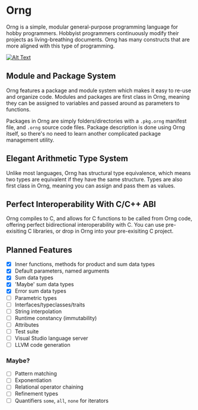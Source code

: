 # Orng
Orng is a simple, modular general-purpose programming language for hobby programmers. Hobbyist programmers continuously modify their projects as living-breathing documents. Orng has many constructs that are more aligned with this type of programming.

[![Alt Text](https://github.com/Rakhyvel/Orng/blob/rakhyvel_cleanup/splash.png?raw=true)](https://github.com/Rakhyvel/Orng/blob/rakhyvel_cleanup/splash.png?raw=true)

## Module and Package System
Orng features a package and module system which makes it easy to re-use and organize code. Modules and packages are first class in Orng, meaning they can be assigned to variables and passed around as parameters to functions.

Packages in Orng are simply folders/directories with a `.pkg.orng` manifest file, and `.orng` source code files. Package description is done using Orng itself, so there's no need to learn another complicated package management utility.

## Elegant Arithmetic Type System
Unlike most languages, Orng has structural type equivalence, which means two types are equivalent if they have the same structure. Types are also first class in Orng, meaning you can assign and pass them as values.

## Perfect Interoperability With C/C++ ABI
Orng compiles to C, and allows for C functions to be called from Orng code, offering perfect bidirectional interoperability with C. You can use pre-exisiting C libraries, or drop in Orng into your pre-exisiting C project.

## Planned Features
- [x] Inner functions, methods for product and sum data types
- [x] Default parameters, named arguments
- [x] Sum data types
- [x] 'Maybe' sum data types
- [x] Error sum data types
- [ ] Parametric types
- [ ] Interfaces/typeclasses/traits
- [ ] String interpolation
- [ ] Runtime constancy (immutability)
- [ ] Attributes
- [ ] Test suite
- [ ] Visual Studio language server
- [ ] LLVM code generation

### Maybe?
- [ ] Pattern matching
- [ ] Exponentiation
- [ ] Relational operator chaining
- [ ] Refinement types
- [ ] Quantifiers `some`, `all`, `none` for iterators